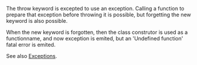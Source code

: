 The throw keyword is excepted to use an exception. Calling a function to prepare that exception before throwing it is possible, but forgetting the new keyword is also possible. 

<?php

// Forgotten new
throw \RuntimeException('error!');

// Code is OK, function returns an exception
throw getException(ERROR_TYPE, 'error!');

function getException(ERROR_TYPE, $message) {
    return new \RuntimeException($messsage);
}

?>

When the new keyword is forgotten, then the class construtor is used as a functionname, and now exception is emited, but an 'Undefined function' fatal error is emited. 

See also [Exceptions](http://php.net/manual/en/language.exceptions.php).
